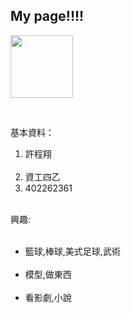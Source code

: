 <link href="https://fonts.googleapis.com/css?family=Lobster" rel="stylesheet" type="text/css">
<style>
  .black-text {
    color: black;
  }

  h2 {
    font-family: Lobster, Monospace;
  }

  p {
    font-size: 16px;
    font-family: Monospace;
  }
.smaller-image {
    width: 100px;
  }
</style>

<div class="container-fluid">
  <h2 class="white-text">My page!!!!</h2>

  <img  class="smaller-image" src="http://www.patriots.com/sites/patriots.com/files/1024x768-pats2016-wallpaper.jpg">

  
  <p>基本資料：</p>
  <ol>
    <li>許程翔</li>
    <li>資工四乙</li>
    <li>402262361</li>
    
  </ol>
<p>興趣:</p>
  <ul>
    <li>籃球,棒球,美式足球,武術</li>
    <li>模型,做東西</li>
    <li>看影劇,小說</li>
  </ul>
</div>
